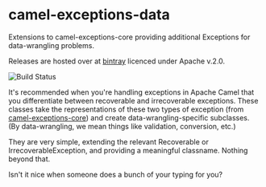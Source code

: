 # camel-exceptions-data
Extensions to camel-exceptions-core providing additional Exceptions for data-wrangling problems.

Releases are hosted over at [bintray](https://bintray.com/capgeminiuk/maven/camel-exceptions-data/view) licenced under Apache v.2.0.

![Build Status](https://travis-ci.org/andrewharmellaw/camel-exceptions-data.svg?branch=master)

It's recommended when you're handling exceptions in Apache Camel that you differentiate between recoverable and irrecoverable exceptions.  These classes take the representations of these two types of exception (from [camel-exceptions-core](https://github.com/andrewharmellaw/camel-exceptions-core)) and create data-wrangling-specific subclasses.  (By data-wrangling, we mean things like validation, conversion, etc.)

They are very simple, extending the relevant Recoverable or IrrecoverableException, and providing a meaningful classname.  Nothing beyond that.  

Isn't it nice when someone does a bunch of your typing for you?
